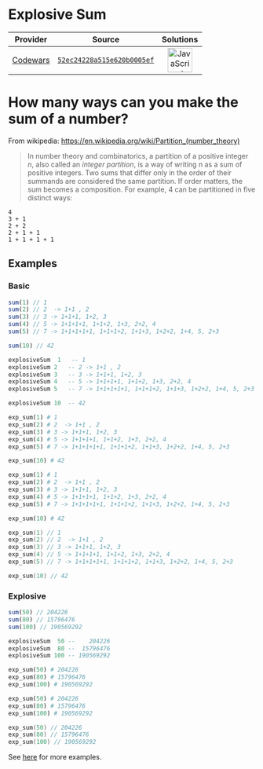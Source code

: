 [_metadata_:generated]: - "true"

# Explosive Sum

<!-- INFO TABLE BEGIN -->

| Provider                                        | Source                                                                               | Solutions                                                                                                                                                    |
| :---------------------------------------------: | :----------------------------------------------------------------------------------: | :----------------------------------------------------------------------------------------------------------------------------------------------------------: |
| [Codewars](../../../docs/providers/Codewars.md) | [`52ec24228a515e620b0005ef`](https://www.codewars.com/kata/52ec24228a515e620b0005ef) | [<img src="https://res.cloudinary.com/rascaltwo/image/upload/v1631924076/javascript_ehszr7.svg" alt="JavaScript" title="JavaScript" width="50" />](solve.js) |

<!-- INFO TABLE END -->

# How many ways can you make the sum of a number?

From wikipedia: https://en.wikipedia.org/wiki/Partition_(number_theory)

>In number theory and combinatorics, a partition of a positive integer *n*, also called an *integer partition*, is a way of writing n as a sum of positive integers. Two sums that differ only in the order of their summands are considered the same partition. If order matters, the sum becomes a composition. For example, 4 can be partitioned in five distinct ways:
```
4
3 + 1
2 + 2
2 + 1 + 1
1 + 1 + 1 + 1
```

## Examples

### Basic

```javascript
sum(1) // 1
sum(2) // 2  -> 1+1 , 2
sum(3) // 3 -> 1+1+1, 1+2, 3
sum(4) // 5 -> 1+1+1+1, 1+1+2, 1+3, 2+2, 4
sum(5) // 7 -> 1+1+1+1+1, 1+1+1+2, 1+1+3, 1+2+2, 1+4, 5, 2+3

sum(10) // 42
```
```haskell
explosiveSum  1   -- 1
explosiveSum 2   -- 2 -> 1+1 , 2
explosiveSum 3   -- 3 -> 1+1+1, 1+2, 3
explosiveSum 4   -- 5 -> 1+1+1+1, 1+1+2, 1+3, 2+2, 4
explosiveSum 5   -- 7 -> 1+1+1+1+1, 1+1+1+2, 1+1+3, 1+2+2, 1+4, 5, 2+3

explosiveSum 10  -- 42
```
```ruby
exp_sum(1) # 1
exp_sum(2) # 2  -> 1+1 , 2
exp_sum(3) # 3 -> 1+1+1, 1+2, 3
exp_sum(4) # 5 -> 1+1+1+1, 1+1+2, 1+3, 2+2, 4
exp_sum(5) # 7 -> 1+1+1+1+1, 1+1+1+2, 1+1+3, 1+2+2, 1+4, 5, 2+3

exp_sum(10) # 42
```
```python
exp_sum(1) # 1
exp_sum(2) # 2  -> 1+1 , 2
exp_sum(3) # 3 -> 1+1+1, 1+2, 3
exp_sum(4) # 5 -> 1+1+1+1, 1+1+2, 1+3, 2+2, 4
exp_sum(5) # 7 -> 1+1+1+1+1, 1+1+1+2, 1+1+3, 1+2+2, 1+4, 5, 2+3

exp_sum(10) # 42
```
```cpp
exp_sum(1) // 1
exp_sum(2) // 2  -> 1+1 , 2
exp_sum(3) // 3 -> 1+1+1, 1+2, 3
exp_sum(4) // 5 -> 1+1+1+1, 1+1+2, 1+3, 2+2, 4
exp_sum(5) // 7 -> 1+1+1+1+1, 1+1+1+2, 1+1+3, 1+2+2, 1+4, 5, 2+3

exp_sum(10) // 42
```

### Explosive

```javascript
sum(50) // 204226
sum(80) // 15796476
sum(100) // 190569292
```
```haskell
explosiveSum  50 --    204226
explosiveSum  80 --  15796476
explosiveSum 100 -- 190569292
```
```ruby
exp_sum(50) # 204226
exp_sum(80) # 15796476
exp_sum(100) # 190569292
```
```python
exp_sum(50) # 204226
exp_sum(80) # 15796476
exp_sum(100) # 190569292
```
```cpp
exp_sum(50) // 204226
exp_sum(80) // 15796476
exp_sum(100) // 190569292
```

See [here](http://www.numericana.com/data/partition.htm) for more examples.


